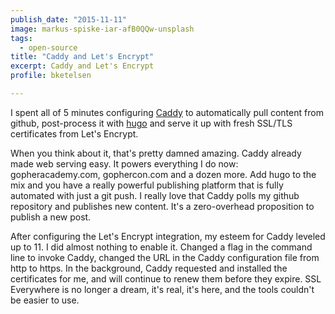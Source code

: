 ```yaml
---
publish_date: "2015-11-11"
image: markus-spiske-iar-afB0QQw-unsplash
tags:
  - open-source
title: "Caddy and Let's Encrypt"
excerpt: Caddy and Let's Encrypt
profile: bketelsen

---
```


I spent all of 5 minutes configuring [Caddy](https://caddyserver.com) to automatically pull content from github, post-process it with [hugo](http://gohugo.io) and serve it up with fresh SSL/TLS certificates from Let's Encrypt.

When you think about it, that's pretty damned amazing. Caddy already made web serving easy. It powers everything I do now: gopheracademy.com, gophercon.com and a dozen more. Add hugo to the mix and you have a really powerful publishing platform that is fully automated with just a git push. I really love that Caddy polls my github repository and publishes new content. It's a zero-overhead proposition to publish a new post.

After configuring the Let's Encrypt integration, my esteem for Caddy leveled up to 11. I did almost nothing to enable it. Changed a flag in the command line to invoke Caddy, changed the URL in the Caddy configuration file from http to https. In the background, Caddy requested and installed the certificates for me, and will continue to renew them before they expire. SSL Everywhere is no longer a dream, it's real, it's here, and the tools couldn't be easier to use.
